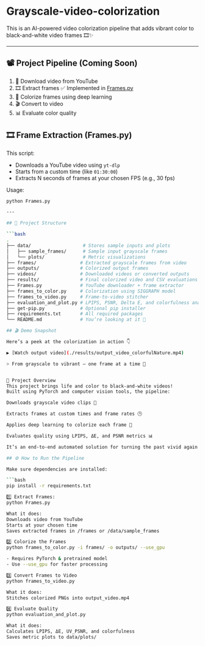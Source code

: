 # Grayscale-video-colorization
This is an AI-powered video colorization pipeline that adds vibrant color to black-and-white video frames 🎞️✨

---

## 📽️ Project Pipeline (Coming Soon)

1. 🔽 Download video from YouTube  
2. 🎞️ Extract frames ✅ Implemented in [Frames.py](./Frames.py) 
3. 🌈 Colorize frames using deep learning  
4. 🎬 Convert to video  
5. 📊 Evaluate color quality

## 🎞️ Frame Extraction (Frames.py)

This script:
- Downloads a YouTube video using `yt-dlp`
- Starts from a custom time (like `01:30:00`)
- Extracts N seconds of frames at your chosen FPS (e.g., 30 fps)

Usage:
```bash
python Frames.py

---

## 📁 Project Structure

```bash
.
├── data/                   # Stores sample inputs and plots
│   ├── sample_frames/      # Sample input grayscale frames
│   └── plots/              # Metric visualizations
├── frames/                # Extracted grayscale frames from video
├── outputs/               # Colorized output frames
├── videos/                # Downloaded videos or converted outputs
├── results/               # Final colorized video and CSV evaluations
├── Frames.py              # YouTube downloader + frame extractor
├── frames_to_color.py     # Colorization using SIGGRAPH model
├── frames_to_video.py     # Frame-to-video stitcher
├── evaluation_and_plot.py # LPIPS, PSNR, Delta E, and colorfulness analysis
├── get-pip.py             # Optional pip installer
├── requirements.txt       # All required packages
└── README.md              # You’re looking at it 👀

## 🎬 Demo Snapshot

Here’s a peek at the colorization in action 👇

▶️ [Watch output video](./results/output_video_colorfulNature.mp4)

> From grayscale to vibrant — one frame at a time 🌈


🔧 Project Overview
This project brings life and color to black-and-white videos!
Built using PyTorch and computer vision tools, the pipeline:

Downloads grayscale video clips 🎥

Extracts frames at custom times and frame rates 🕒

Applies deep learning to colorize each frame 🌈

Evaluates quality using LPIPS, ΔE, and PSNR metrics 📊

It’s an end-to-end automated solution for turning the past vivid again ✨

## ⚙️ How to Run the Pipeline

Make sure dependencies are installed:

```bash
pip install -r requirements.txt

1️⃣ Extract Frames:
python Frames.py

What it does:
Downloads video from YouTube
Starts at your chosen time
Saves extracted frames in /frames or /data/sample_frames

2️⃣ Colorize the Frames
python frames_to_color.py -i frames/ -o outputs/ --use_gpu

- Requires PyTorch & pretrained model
- Use --use_gpu for faster processing

3️⃣ Convert Frames to Video
python frames_to_video.py

What it does:
Stitches colorized PNGs into output_video.mp4

4️⃣ Evaluate Quality
python evaluation_and_plot.py

What it does:
Calculates LPIPS, ΔE, UV_PSNR, and colorfulness
Saves metric plots to data/plots/




